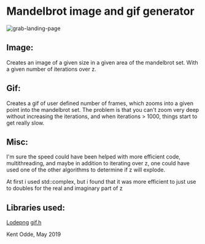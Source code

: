 # Mandelbrot image and gif generator #

![grab-landing-page](Eksempel.gif)

## Image:
Creates an image of a given size in a given area of the mandelbrot set. With a given number of iterations over z.

## Gif:
Creates a gif of user defined number of frames, which zooms into a given point into the mandelbrot set. The problem is that you can't zoom very deep without increasing the iterations, and when iterations > 1000, things start to get really slow. 

## Misc:
I'm sure the speed could have been helped with more efficient code, multithreading, and maybe in addition to iterating over z, one could have used one of the other algorithms to determine if z will explode.

At first i used std::complex, but i found that it was more efficient to just use to doubles for the real and imaginary part of z

## Libraries used:
[Lodepng](https://github.com/lvandeve/lodepng#lodepng)
[gif.h](https://github.com/ginsweater/gif-h)


Kent Odde, May 2019
